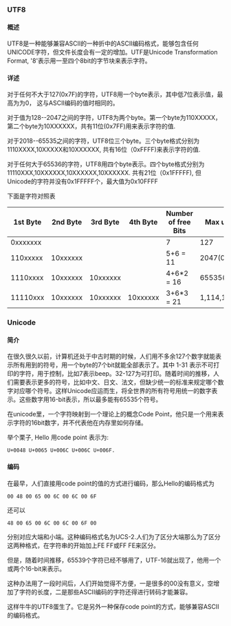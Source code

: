 ### UTF8
#### 概述

UTF8是一种能够兼容ASCII的一种折中的ASCII编码格式，能够包含任何UNICODE字符，但文件长度会有一定的增加。UTF是Unicode Transformation Format, '8'表示用一至四个8bit的字节块来表示字符。

#### 详述

对于任何不大于127(0x7F)的字符，UTF8用一个byte表示，其中低7位表示值，最高为为0， 这与ASCII编码的值时相同的。

对于值为128--2047之间的字符，UTF8为两个byte。第一个byte为110XXXXX，第二个byte为10XXXXXX，共有11位(0x7FF)用来表示字符的值.

对于2018--65535之间的字符，UTF8位三个byte。三个byte格式分别为1110XXXX,10XXXXX和10XXXXXX, 共有16位（0xFFFF)来表示字符的值.

对于任何大于65536的字符，UTF8用四个byte表示。四个byte格式分别为11110XXX,10XXXXXX,10XXXXXX,10XXXXXX. 共有21位（0x1FFFFF), 但Unicode的字符并没有0x1FFFFF个，最大值为0x10FFFF

下面是字符对照表

1st Byte|2nd Byte|3rd Byte|4th Byte | Number of free Bits | Max unicode value
--------|--------|--------|---------|---------------------|-------------------
0xxxxxxx|        |        |         |       7             | 127
110xxxxx|10xxxxxx|        |         |     5+6 = 11        | 2047(0x7F)
1110xxxx|10xxxxxx|10xxxxxx|         |     4+6*2 = 16      | 65535(0xFFFF)
11110xxx|10xxxxxx|10xxxxxx|10xxxxxx |     3+6*3 = 21      | 1,114,111(0x10FFFF)

### Unicode

#### 简介

在很久很久以前，计算机还处于中古时期的时候，人们用不多余127个数字就能表示所有用到的符号，用一个byte的7个bit就能全部表示了。其中 1-31 表示不可打印的字符，用于控制，比如7表示beep。32-127为可打印。随着时间的推移，人们需要表示更多的符号，比如中文、日文、法文，但缺少统一的标准来规定哪个数字对应哪个符号。这样Unicode应运而生，将全世界的所有符号用统一的数字表示。这些数字用16-bit表示，所以最多能有65535个符号。

在unicode里，一个字符映射到一个理论上的概念Code Point，他只是一个用来表示字符的16bit数字，并不代表他在内存里如何存储。

举个栗子, Hello 用code point 表示为:

```
U+0048 U+0065 U+006C U+006C U+006F.

```
#### 编码

在最早，人们直接用code point的值的方式进行编码，那么Hello的编码格式为

```
00 48 00 65 00 6C 00 6C 00 6F
```

还可以

```
48 00 65 00 6C 00 6C 00 6F 00
```

分别对应大端和小端。这种编码格式名为UCS-2.人们为了区分大端那么为了区分这两种格式，在字符串的开始加上FE FF或FF FE来区分。

但是，随着时间推移，65539个字符已经不够用了，UTF-16就出现了，他用一个或两个16-bit来表示。

这种办法用了一段时间后，人们开始觉得不方便，一是很多的00没有意义，空增加了字符的长度，二是那些ASCII编码的字符还得进行转码才能兼容。

这样牛牛的UTF8蛋生了。它是另外一种保存code point的方式，能够兼容ASCII的编码格式。




 
